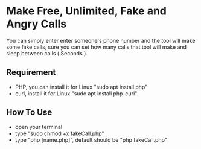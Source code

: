 # Make Free, Unlimited, Fake and Angry Calls
You can simply enter enter someone's phone number and the tool will make some fake calls, sure you can set how many calls that tool will make and sleep between calls ( Seconds ).

## Requirement
- PHP, you can install it for Linux "sudo apt install php"
- curl, install it for Linux "sudo apt install php-curl"

## How To Use
- open your terminal
- type "sudo chmod +x fakeCall.php"
- type "php [name.php]", default should be "php fakeCall.php"

